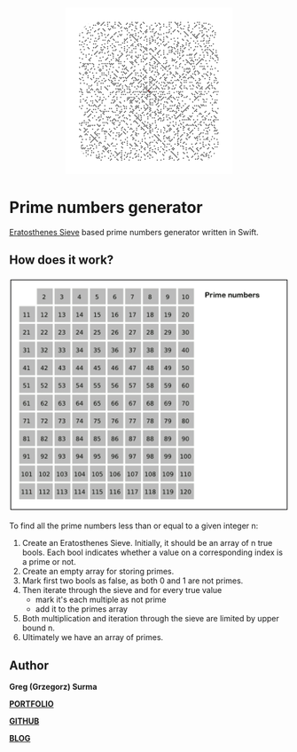 <h3 align="center">
  <img src="assets/primes_icon_web.png" width="300">
</h3>

# Prime numbers generator

[Eratosthenes Sieve](https://en.wikipedia.org/wiki/Sieve_of_Eratosthenes) based prime numbers generator written in Swift.

## How does it work?

<h3 align="center">
  <img src="assets/animation.gif" width="500">
</h3>

To find all the prime numbers less than or equal to a given integer n:

1. Create an Eratosthenes Sieve. Initially, it should be an array of n true bools. Each bool indicates whether a value on a corresponding index is a prime or not.
2. Create an empty array for storing primes.
3. Mark first two bools as false, as both 0 and 1 are not primes.
4. Then iterate through the sieve and for every true value
   - mark it's each multiple as not prime
   - add it to the primes array
5. Both multiplication and iteration through the sieve are limited by upper bound n.
6. Ultimately we have an array of primes.

## Author

**Greg (Grzegorz) Surma**

[**PORTFOLIO**](https://gsurma.github.io)

[**GITHUB**](https://github.com/gsurma)

[**BLOG**](https://medium.com/@gsurma)

